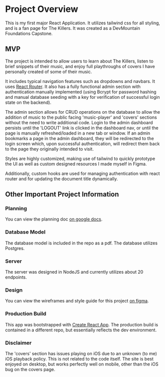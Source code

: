 # Project Overview

This is my first major React Application. It utilizes tailwind css for all styling, and is a fan page for The Killers. It was created as a DevMountain Foundations Capstone.

## MVP

The project is intended to allow users to learn about The Killers, listen to brief snippets of their music, and enjoy full playthroughs of covers I have personally created of some of their music. 

It includes typical navigation features such as dropdowns and navbars. It uses [React Router](https://reactrouter.com/docs/en/v6). It also has a fully functional admin section with authentication manually implemented (using Bcrypt for password hashing and manual database seeding with a key for verification of successful login state on the backend). 

The admin section allows for CRUD operations on the database to allow the addition of music to the public facing 'music-player' and 'covers' sections without the need to write additional code. Login to the admin dashboard persists until the 'LOGOUT' link is clicked in the dashboard nav, or until the page is manually refreshed/loaded in a new tab or window. If an admin bookmarks a page in the admin dashboard, they will be redirected to the login screen which, upon successful authentication, will redirect them back to the page they originally intended to visit.

Styles are highly customized, making use of tailwind to quickly prototype the UI as well as custom designed resources I made myself in Figma.

Additionally, custom hooks are used for managing authentication with react router and for updating the document title dynamically.

## Other Important Project Information

### Planning

You can view the planning doc [on google docs](https://docs.google.com/document/d/1Uqh2AuGL0GP4Rnbelph28px_zfgFIwO0tccHpdt-w3c/edit?usp=sharing).

### Database Model

The database model is included in the repo as a pdf. The database utilizes Postgres.

### Server

The server was designed in NodeJS and currently utilizes about 20 endpoints.

### Design

You can view the wireframes and style guide for this project [on figma](https://www.figma.com/file/aAwkgiaTzavuDBbbRJcEaA/capstone-design?node-id=0%3A1).

### Production Build

This app was bootstrapped with [Create React App](https://github.com/facebook/create-react-app). The production build is contained in a different repo, but essentially reflects the dev environment.

### Disclaimer

The 'covers' section has issues playing on iOS due to an unknown (to me) iOS playback policy. This is not related to the code itself. The site is best enjoyed on desktop, but works perfectly well on mobile, other than the iOS bug on the covers page.